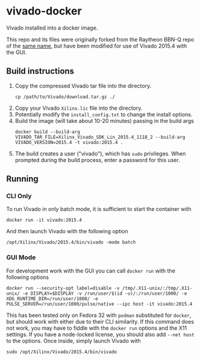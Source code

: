 
# vivado-docker

Vivado installed into a docker image.

This repo and its files were originally forked from the Raytheon BBN-Q repo of the [same name](https://github.com/BBN-Q/vivado-docker), but have been modified for use of Vivado 2015.4 with the GUI.

## Build instructions

1. Copy the compressed Vivado tar file into the directory.
    ```shell
    cp /path/to/Vivado/download.tar.gz ./
    ```
2. Copy your Vivado `Xilinx.lic` file into the directory.
3. Potentially modify the `install_config.txt` to change the install options.
4. Build the image (will take about 10-20 minutes) passing in the build args
    ```shell
    docker build --build-arg VIVADO_TAR_FILE=Xilinx_Vivado_SDK_Lin_2015.4_1118_2 --build-arg VIVADO_VERSION=2015.4 -t vivado:2015.4 .
    ```
5. The build creates a user ("vivado"), which has `sudo` privileges. When prompted during the build process, enter a password for this user.

## Running

### CLI Only
To run Vivado in only batch mode, it is sufficient to start the container with
``` shell
docker run -it vivado:2015.4
```
And then launch Vivado with the following option
``` shell
/opt/Xilinx/Vivado/2015.4/bin/vivado -mode batch
```
### GUI Mode
For development work with the GUI you can call `docker run` with the following options
``` shell
docker run --security-opt label=disable -v /tmp/.X11-unix/:/tmp/.X11-unix/ -e DISPLAY=$DISPLAY -v /run/user/$(id -u)/:/run/user/1000/ -e XDG_RUNTIME_DIR=/run/user/1000/ -e PULSE_SERVER=/run/user/1000/pulse/native --ipc host -it vivado:2015.4
```
This has been tested only on Fedora 32 with `podman` substituted for `docker`, but should work with either due to their CLI similarity. If this command does not work, you may have to fiddle with the `docker run` options and the X11 settings. If you have a node-locked license, you should also add `--net host` to the options.
Once inside, simply launch Vivado with 
``` shell
sudo /opt/Xilinx/Vivado/2015.4/bin/vivado
```
